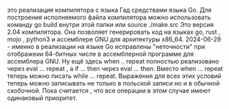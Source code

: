 это реализация компилятора с языка Гад средствами языка Go. Для построения исполняемого файла компилятора можно использовать команду go build внутри этой папки или source ./make.src 
Это версия 2.04 компилятора. Она позволяет генерировать код на языках go, rust , mojo , python3 и ассемблере GNU для архитектуры x86_64.
2024-06-29 - именно в реализации на языке Go исправлены "неточности" при отображеии 64-битных числе в ассемблерной программе для ассемблера GNU. Ну ещё здесь when .. repeat полностью реализовано через eval ... repeat , а if ... then через eval ... then. Вместо when ... repeat теперь можно писать while ... repeat.  Выражения  для всех этих условий теперь можно записывать не только в польской записи но и в обычной скобочной. Пока считается , что все операции в этом случае имеют одинаковый приоритет. 

